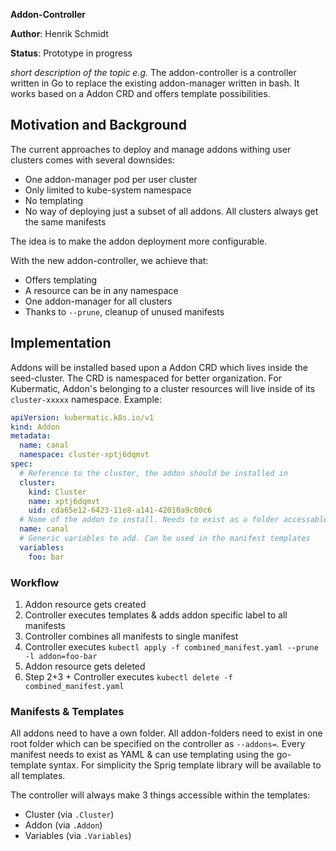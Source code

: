 **Addon-Controller**

**Author**: Henrik Schmidt

**Status**: Prototype in progress

*short description of the topic e.g.*
The addon-controller is a controller written in Go to replace the existing addon-manager written in bash. It works based on a Addon CRD and offers template possibilities.


## Motivation and Background

The current approaches to deploy and manage addons withing user clusters comes with several downsides:

*   One addon-manager pod per user cluster
*   Only limited to kube-system namespace
*   No templating
*   No way of deploying just a subset of all addons. All clusters always get the same manifests

The idea is to make the addon deployment more configurable.

With the new addon-controller, we achieve that:

*   Offers templating
*   A resource can be in any namespace
*   One addon-manager for all clusters
*   Thanks to `--prune`, cleanup of unused manifests

## Implementation

Addons will be installed based upon a Addon CRD which lives inside the seed-cluster. The CRD is namespaced for better organization.  For Kubermatic, Addon's belonging to a cluster resources will live inside of its `cluster-xxxxx` namespace.
Example:
```yaml
apiVersion: kubermatic.k8s.io/v1
kind: Addon
metadata:
  name: canal
  namespace: cluster-xptj6dqmvt
spec:
  # Reference to the cluster, the addon should be installed in
  cluster:
    kind: Cluster
    name: xptj6dqmvt
    uid: cda65e12-6423-11e8-a141-42010a9c00c6
  # Name of the addon to install. Needs to exist as a folder accessable by the addon-controller. Contains all manifests
  name: canal
  # Generic variables to add. Can be used in the manifest templates
  variables:
    foo: bar
```

### Workflow
1. Addon resource gets created
2. Controller executes templates & adds addon specific label to all manifests
3. Controller combines all manifests to single manifest
4. Controller executes `kubectl apply -f combined_manifest.yaml --prune -l addon=foo-bar`
5. Addon resource gets deleted
6. Step 2+3 + Controller executes `kubectl delete -f combined_manifest.yaml`

### Manifests & Templates
All addons need to have a own folder. All addon-folders need to exist in one root folder which can be specified on the controller as `--addons=`.
Every manifest needs to exist as YAML & can use templating using the go-template syntax.
For simplicity the Sprig template library will be available to all templates.

The controller will always make 3 things accessible within the templates:
- Cluster (via `.Cluster`)
- Addon (via `.Addon`)
- Variables (via `.Variables`)
